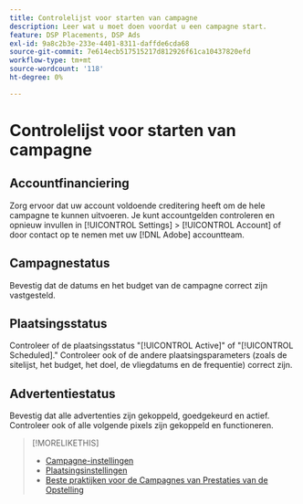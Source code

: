 ```yaml
---
title: Controlelijst voor starten van campagne
description: Leer wat u moet doen voordat u een campagne start.
feature: DSP Placements, DSP Ads
exl-id: 9a8c2b3e-233e-4401-8311-daffde6cda68
source-git-commit: 7e614ecb517515217d812926f61ca10437820efd
workflow-type: tm+mt
source-wordcount: '118'
ht-degree: 0%

---
```


# Controlelijst voor starten van campagne

## Accountfinanciering

Zorg ervoor dat uw account voldoende creditering heeft om de hele campagne te kunnen uitvoeren. Je kunt accountgelden controleren en opnieuw invullen in [!UICONTROL Settings] > [!UICONTROL Account] of door contact op te nemen met uw [!DNL Adobe] accountteam.

## Campagnestatus

Bevestig dat de datums en het budget van de campagne correct zijn vastgesteld.

## Plaatsingsstatus

Controleer of de plaatsingsstatus &quot;[!UICONTROL Active]&quot; of &quot;[!UICONTROL Scheduled].&quot; Controleer ook of de andere plaatsingsparameters (zoals de sitelijst, het budget, het doel, de vliegdatums en de frequentie) correct zijn.

## Advertentiestatus

Bevestig dat alle advertenties zijn gekoppeld, goedgekeurd en actief. Controleer ook of alle volgende pixels zijn gekoppeld en functioneren.

>[!MORELIKETHIS]
>
>* [Campagne-instellingen](/help/dsp/campaign-management/campaigns/campaign-settings.md)
>* [Plaatsingsinstellingen](/help/dsp/campaign-management/placements/placement-settings.md)
>* [Beste praktijken voor de Campagnes van Prestaties van de Opstelling](/help/dsp/optimization/campaign-best-practices-performance.md)


